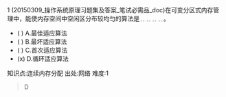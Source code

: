 1
(20150309_操作系统原理习题集及答案_笔试必需品_doc)在可变分区式内存管理中，能使内存空间中空闲区分布较均匀的算法是﹎﹎﹎﹎。
- ( ) A.最佳适应算法
- ( ) B.最坏适应算法
- ( ) C.首次适应算法
- (x) D.循环适应算法

知识点:连续内存分配
出处:网络
难度:1
> D
